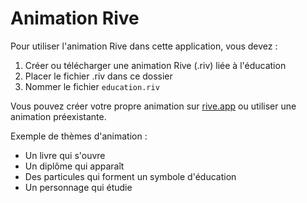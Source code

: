 # Animation Rive

Pour utiliser l'animation Rive dans cette application, vous devez :

1. Créer ou télécharger une animation Rive (.riv) liée à l'éducation
2. Placer le fichier .riv dans ce dossier
3. Nommer le fichier `education.riv`

Vous pouvez créer votre propre animation sur [rive.app](https://rive.app) ou utiliser une animation préexistante.

Exemple de thèmes d'animation :
- Un livre qui s'ouvre
- Un diplôme qui apparaît
- Des particules qui forment un symbole d'éducation
- Un personnage qui étudie 
